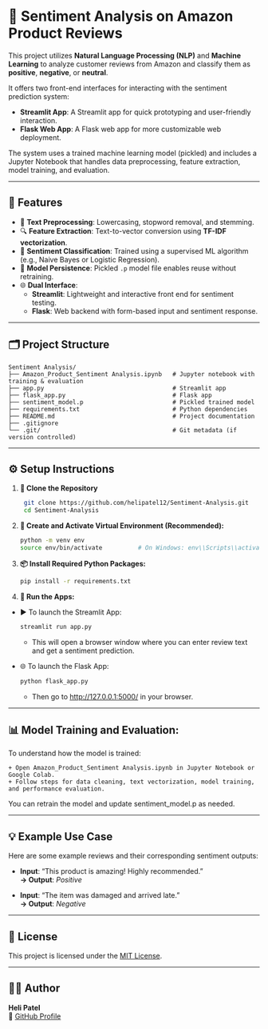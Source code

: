 # 📝 Sentiment Analysis on Amazon Product Reviews

This project utilizes **Natural Language Processing (NLP)** and **Machine Learning** to analyze customer reviews from Amazon and classify them as **positive**, **negative**, or **neutral**.

It offers two front-end interfaces for interacting with the sentiment prediction system:

- **Streamlit App**: A Streamlit app for quick prototyping and user-friendly interaction.
- **Flask Web App**: A Flask web app for more customizable web deployment.

The system uses a trained machine learning model (pickled) and includes a Jupyter Notebook that handles data preprocessing, feature extraction, model training, and evaluation.


---

## 🚀 Features

- 🧹 **Text Preprocessing**: Lowercasing, stopword removal, and stemming.  
- 🔍 **Feature Extraction**: Text-to-vector conversion using **TF-IDF vectorization**.  
- 🤖 **Sentiment Classification**: Trained using a supervised ML algorithm (e.g., Naive Bayes or Logistic Regression).  
- 🧠 **Model Persistence**: Pickled `.p` model file enables reuse without retraining.  
- 🌐 **Dual Interface**:  
  - **Streamlit**: Lightweight and interactive front end for sentiment testing. 
  - **Flask**: Web backend with form-based input and sentiment response.

---

## 🗂️ Project Structure
```
Sentiment Analysis/
├── Amazon_Product_Sentiment Analysis.ipynb   # Jupyter notebook with training & evaluation
├── app.py                                    # Streamlit app
├── flask_app.py                              # Flask app
├── sentiment_model.p                         # Pickled trained model
├── requirements.txt                          # Python dependencies
├── README.md                                 # Project documentation
├── .gitignore
└── .git/                                     # Git metadata (if version controlled)
```

---

## ⚙️ Setup Instructions

1. **🔄 Clone the Repository**

   ```bash
    git clone https://github.com/helipatel12/Sentiment-Analysis.git
    cd Sentiment-Analysis
    ```

2. **🧪 Create and Activate Virtual Environment (Recommended):**
    ```bash
    python -m venv env
    source env/bin/activate          # On Windows: env\\Scripts\\activate
    ```

3. **📦 Install Required Python Packages:**
    ```bash
    pip install -r requirements.txt
    ```

4. **🚀 Run the Apps:**
+ ▶️ To launch the Streamlit App:
    ```bash
    streamlit run app.py
    ```
    - This will open a browser window where you can enter review text and get a sentiment prediction.

+ 🌐 To launch the Flask App:
    ```bash
    python flask_app.py
    ```
    - Then go to http://127.0.0.1:5000/ in your browser.

---

## **📊 Model Training and Evaluation:**

To understand how the model is trained:

    + Open Amazon_Product_Sentiment Analysis.ipynb in Jupyter Notebook or Google Colab.
    + Follow steps for data cleaning, text vectorization, model training, and performance evaluation. 

You can retrain the model and update sentiment_model.p as needed.

---

## 💡 Example Use Case

Here are some example reviews and their corresponding sentiment outputs:

- **Input**: “This product is amazing! Highly recommended.”  
  **→ Output**: *Positive*

- **Input**: “The item was damaged and arrived late.”  
  **→ Output**: *Negative*

---

## 📄 License

This project is licensed under the [MIT License](LICENSE).

---

## 👩‍💻 Author

**Heli Patel**  
🔗 [GitHub Profile](https://github.com/helipatel12)